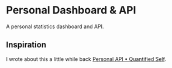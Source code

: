 # Personal Dashboard & API

A personal statistics dashboard and API.

## Inspiration

I wrote about this a little while back [Personal API • Quantified Self](http://blog.chocol.it/2013/06/08/personal-api/).
